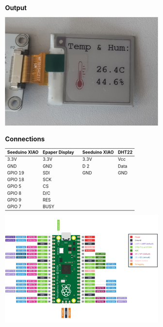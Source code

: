 ## Output
![](https://github.com/DochevM/Seeed-Studio-XIAO/blob/main/Documents/Output_E-paper.jpg)

## Connections

| Seeduino XIAO  | Epaper Display |               | Seeduino XIAO |       DHT22        |
| ----------------- | -------------- | ------------- | ----------------- | ------------------ |
| 3.3V              | 3.3V           |               | 3.3V              | Vcc                |
| GND               | GND            |               | D 2              | Data               |
| GPIO 19           | SDI            |               | GND               | GND                |
| GPIO 18           | SCK            |               |                   |                    |
| GPIO 5            | CS             |               |                   |                    |
| GPIO 8            | D/C            |               |                   |                    |
| GPIO 9            | RES            |               |                   |                    |
| GPIO 7            | BUSY           |               |                   |                    |

![alt text](https://github.com/DochevM/Raspberry-Pi-Pico/blob/main/Documents/pico-pinout.png)

